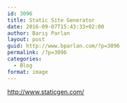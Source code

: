 ```yaml
---
id: 3096
title: Static Site Generator
date: 2016-09-07T15:43:33+02:00
author: Barış Parlan
layout: post
guid: http://www.bparlan.com/?p=3096
permalink: /?p=3096
categories:
  - Blog
format: image
---
```

<div class="ttr_start">
</div>

http://www.staticgen.com/

<div class="ttr_end">
</div>